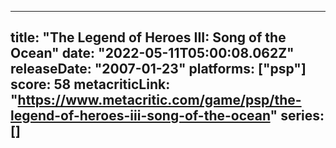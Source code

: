 
---
title: "The Legend of Heroes III: Song of the Ocean"
date: "2022-05-11T05:00:08.062Z"
releaseDate: "2007-01-23"
platforms: ["psp"]
score: 58
metacriticLink: "https://www.metacritic.com/game/psp/the-legend-of-heroes-iii-song-of-the-ocean"
series: []
---
